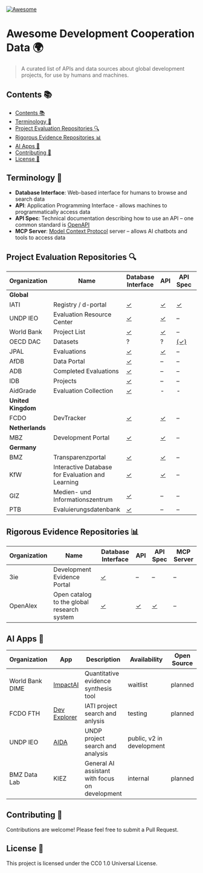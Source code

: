 [![Awesome](https://cdn.rawgit.com/sindresorhus/awesome/d7305f38d29fed78fa85652e3a63e154dd8e8829/media/badge.svg)](https://github.com/sindresorhus/awesome)

# Awesome Development Cooperation Data 🌍

> A curated list of APIs and data sources about global development projects, for use by humans and machines.

## Contents 📚

- [Contents 📚](#contents-)
- [Terminology 📖](#terminology-)
- [Project Evaluation Repositories 🔍](#project-evaluation-repositories-)
- [Rigorous Evidence Repositories 📊](#rigorous-evidence-repositories-)
- [AI Apps 🤖](#ai-apps-)
- [Contributing 🤝](#contributing-)
- [License 📄](#license-)

## Terminology 📖

- **Database Interface**: Web-based interface for humans to browse and search data
- **API**: Application Programming Interface - allows machines to programmatically access data
- **API Spec**: Technical documentation describing how to use an API – one common standard is [OpenAPI](https://swagger.io/resources/open-api/)
- **MCP Server**: [Model Context Protocol](https://github.com/modelcontextprotocol) server – allows AI chatbots and tools to access data

## Project Evaluation Repositories 🔍

| Organization | Name | Database Interface | API | API Spec | MCP Server |
|-------------|------|-------------------|-----|----------|------------|
| **Global** |
| IATI | Registry / d-portal | [✓](https://d-portal.org/) | [✓](https://iatiregistry.org/api/) | [✓](https://iatistandard.org/en/iati-tools-and-resources/iati-registry/iati-registry-api/) | [(✓)](./interfaces/iati/mcp_server_iati/) |
| UNDP IEO | Evaluation Resource Center | [✓](https://erc.undp.org/evaluation/search) | [✓](https://erc.undp.org/api/) | – | – |
| World Bank | Project List | [✓](https://projects.worldbank.org/en/projects-operations/projects-list) | [✓](https://search.worldbank.org/api/v3/projects) | – | – |
| OECD DAC | Datasets | ? | ? | [(✓)](https://github.com/ONEcampaign/oda_data_package) | – |
| JPAL | Evaluations | [✓](https://www.povertyactionlab.org/evaluations) | [✓](https://www.povertyactionlab.org/views/ajax) | – | – |
| AfDB | Data Portal | [✓](https://projectsportal.afdb.org/dataportal/VProject/list) | – | – | – |
| ADB | Completed Evaluations | [✓](https://www.adb.org/who-we-are/evaluation/completed-evaluations) | – | – | – |
| IDB | Projects | [✓](https://www.iadb.org/en/project-search) | – | – | – |
| AidGrade | Evaluation Collection | [✓](https://www.aidgrade.org/get-data) | - | - | - | 
| **United Kingdom** |
| FCDO | DevTracker | [✓](https://devtracker.fcdo.gov.uk/) | [✓](https://devtracker.fcdo.gov.uk/solr-response) | – | – |
| **Netherlands** |
| MBZ | Development Portal | [✓](https://www.nlontwikkelingshulp.nl/en/) | [✓](https://www.nlontwikkelingshulp.nl/api/jsonws) | – | – |
| **Germany** |
| BMZ | Transparenzportal | [✓](https://www.transparenzportal.bund.de/de/detailsuche) | [✓](https://www.transparenzportal.bund.de/api/v1/activities) | – | – |
| KfW | Interactive Database for Evaluation and Learning | [✓](https://www.kfw-entwicklungsbank.de/ideal/) | [✓](https://www.kfw-entwicklungsbank.de/kfw-ideal-service/api/projects) | – | – |
| GIZ | Medien- und Informationszentrum | [✓](https://publikationen.giz.de/esearcha/browse.tt.html) | – | – | – |
| PTB | Evaluierungsdatenbank | [✓](https://www.evaluierung.ptb.de/evaluierungsdatenbank) | – | – | – |

## Rigorous Evidence Repositories 📊

| Organization | Name | Database Interface | API | API Spec | MCP Server |
|-------------|------|-------------------|-----|----------|------------|
| 3ie | Development Evidence Portal | [✓](https://developmentevidence.3ieimpact.org/) | – | – | – |
| OpenAlex | Open catalog to the global research system | [✓](https://openalex.org/) | [✓](https://docs.openalex.org/) | [✓](https://github.com/Mearman/openalex-api-spec) | – |

## AI Apps 🤖

| Organization | App | Description | Availability | Open Source |
|-------------|------|-------------------|-----|----------|
| World Bank DIME | [ImpactAI](https://www.worldbank.org/en/about/unit/unit-dec/impactevaluation/ai/impact-ai) | Quantitative evidence synthesis tool | waitlist | planned |
| FCDO FTH | [Dev Explorer](https://app.devexplorer.ai) | IATI project search and anlysis | testing | planned |
| UNDP IEO | [AIDA](https://aida.undp.org/) | UNDP project search and analysis | public, v2 in development | |
| BMZ Data Lab | KIEZ | General AI assistant with focus on development | internal | planned |


## Contributing 🤝

Contributions are welcome! Please feel free to submit a Pull Request.

## License 📄

This project is licensed under the CC0 1.0 Universal License.
